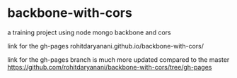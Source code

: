 backbone-with-cors
==================

a training project using node mongo backbone and cors

link for the gh-pages rohitdaryanani.github.io/backbone-with-cors/

link for the gh-pages branch is much more updated compared to the master 
https://github.com/rohitdaryanani/backbone-with-cors/tree/gh-pages


